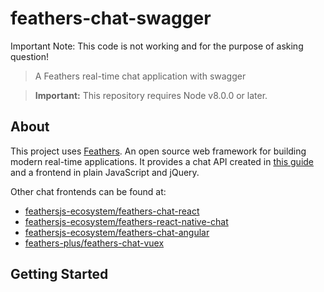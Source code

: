 # feathers-chat-swagger
Important Note: This code is not working and for the purpose of asking question!

> A Feathers real-time chat application with swagger

> __Important:__ This repository requires Node v8.0.0 or later.

## About

This project uses [Feathers](http://feathersjs.com). An open source web framework for building modern real-time applications. It provides a chat API created in [this guide](https://docs.feathersjs.com/guides/chat/readme.html) and a frontend in plain JavaScript and jQuery.

Other chat frontends can be found at:

- [feathersjs-ecosystem/feathers-chat-react](https://github.com/feathersjs-ecosystem/feathers-chat-react)
- [feathersjs-ecosystem/feathers-react-native-chat](https://github.com/feathersjs-ecosystem/feathers-react-native-chat)
- [feathersjs-ecosystem/feathers-chat-angular](https://github.com/feathersjs-ecosystem/feathers-chat-angular)
- [feathers-plus/feathers-chat-vuex](https://github.com/feathers-plus/feathers-chat-vuex)

## Getting Started
